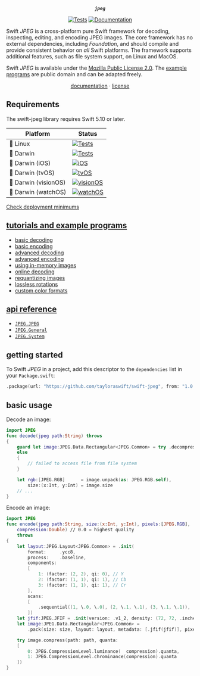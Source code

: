 <div align="center">

***`jpeg`***

[![Tests](https://github.com/tayloraswift/swift-jpeg/actions/workflows/Tests.yml/badge.svg)](https://github.com/tayloraswift/swift-jpeg/actions/workflows/Tests.yml)
[![Documentation](https://github.com/tayloraswift/swift-jpeg/actions/workflows/Documentation.yml/badge.svg)](https://github.com/tayloraswift/swift-jpeg/actions/workflows/Documentation.yml)

</div>


Swift *JPEG* is a cross-platform pure Swift framework for decoding, inspecting, editing, and encoding JPEG images. The core framework has no external dependencies, including *Foundation*, and should compile and provide consistent behavior on *all* Swift platforms. The framework supports additional features, such as file system support, on Linux and MacOS.

Swift *JPEG* is available under the [Mozilla Public License 2.0](https://www.mozilla.org/en-US/MPL/2.0/). The [example programs](Snippets/) are public domain and can be adapted freely.

<div align="center">

[documentation](https://swiftinit.org/hist/swift-jpeg:master/jpeg) ·
[license](LICENSE)

</div>


## Requirements

The swift-jpeg library requires Swift 5.10 or later.


| Platform | Status |
| -------- | ------ |
| 🐧 Linux | [![Tests](https://github.com/tayloraswift/swift-jpeg/actions/workflows/Tests.yml/badge.svg)](https://github.com/tayloraswift/swift-jpeg/actions/workflows/Tests.yml) |
| 🍏 Darwin | [![Tests](https://github.com/tayloraswift/swift-jpeg/actions/workflows/Tests.yml/badge.svg)](https://github.com/tayloraswift/swift-jpeg/actions/workflows/Tests.yml) |
| 🍏 Darwin (iOS) | [![iOS](https://github.com/tayloraswift/swift-jpeg/actions/workflows/iOS.yml/badge.svg)](https://github.com/tayloraswift/swift-jpeg/actions/workflows/iOS.yml) |
| 🍏 Darwin (tvOS) | [![tvOS](https://github.com/tayloraswift/swift-jpeg/actions/workflows/tvOS.yml/badge.svg)](https://github.com/tayloraswift/swift-jpeg/actions/workflows/tvOS.yml) |
| 🍏 Darwin (visionOS) | [![visionOS](https://github.com/tayloraswift/swift-jpeg/actions/workflows/visionOS.yml/badge.svg)](https://github.com/tayloraswift/swift-jpeg/actions/workflows/visionOS.yml) |
| 🍏 Darwin (watchOS) | [![watchOS](https://github.com/tayloraswift/swift-jpeg/actions/workflows/watchOS.yml/badge.svg)](https://github.com/tayloraswift/swift-jpeg/actions/workflows/watchOS.yml) |


[Check deployment minimums](https://swiftinit.org/hist/swift-jpeg:master#ss:platform-requirements)


## [tutorials and example programs](examples/)

* [basic decoding](examples#basic-decoding)
* [basic encoding](examples#basic-encoding)
* [advanced decoding](examples#advanced-decoding)
* [advanced encoding](examples#advanced-encoding)
* [using in-memory images](examples#using-in-memory-images)
* [online decoding](examples#online-decoding)
* [requantizing images](examples#requantizing-images)
* [lossless rotations](examples#lossless-rotations)
* [custom color formats](examples#custom-color-formats)

## [api reference](https://swiftinit.org/hist/swift-jpeg:master/jpeg/)

* [`JPEG.JPEG`](https://swiftinit.org/hist/swift-jpeg:master/jpeg/JPEG/)
* [`JPEG.General`](https://swiftinit.org/hist/swift-jpeg:master/jpeg/General/)
* [`JPEG.System`](https://swiftinit.org/hist/swift-jpeg:master/jpeg/System/)

## getting started

To Swift *JPEG* in a project, add this descriptor to the `dependencies` list in your `Package.swift`:

```swift
.package(url: "https://github.com/tayloraswift/swift-jpeg", from: "1.0.0")
```

## basic usage

Decode an image:

```swift
import JPEG
func decode(jpeg path:String) throws
{
    guard let image:JPEG.Data.Rectangular<JPEG.Common> = try .decompress(path: path)
    else
    {
        // failed to access file from file system
    }

    let rgb:[JPEG.RGB]      = image.unpack(as: JPEG.RGB.self),
        size:(x:Int, y:Int) = image.size
    // ...
}
```

Encode an image:

```swift
import JPEG
func encode(jpeg path:String, size:(x:Int, y:Int), pixels:[JPEG.RGB],
    compression:Double) // 0.0 = highest quality
    throws
{
    let layout:JPEG.Layout<JPEG.Common> = .init(
        format:     .ycc8,
        process:    .baseline,
        components:
        [
            1: (factor: (2, 2), qi: 0), // Y
            2: (factor: (1, 1), qi: 1), // Cb
            3: (factor: (1, 1), qi: 1), // Cr
        ],
        scans:
        [
            .sequential((1, \.0, \.0), (2, \.1, \.1), (3, \.1, \.1)),
        ])
    let jfif:JPEG.JFIF = .init(version: .v1_2, density: (72, 72, .inches))
    let image:JPEG.Data.Rectangular<JPEG.Common> =
        .pack(size: size, layout: layout, metadata: [.jfif(jfif)], pixels: rgb)

    try image.compress(path: path, quanta:
    [
        0: JPEG.CompressionLevel.luminance(  compression).quanta,
        1: JPEG.CompressionLevel.chrominance(compression).quanta
    ])
}
```
